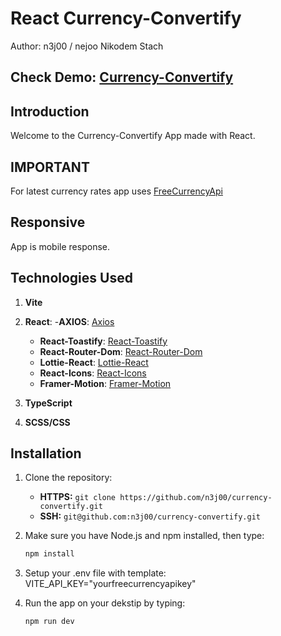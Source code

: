# React Currency-Convertify
Author: n3j00 / nejoo Nikodem Stach

## Check Demo: [Currency-Convertify](https://currency-conventer-one.vercel.app/)

## Introduction

Welcome to the Currency-Convertify App made with React. 

## IMPORTANT
For latest currency rates app uses [FreeCurrencyApi](https://app.freecurrencyapi.com/)

## Responsive
App is mobile response.

## Technologies Used

1. **Vite**
2. **React**:
   -**AXIOS**: [Axios](https://www.npmjs.com/package/axios)
   - **React-Toastify**: [React-Toastify](https://www.npmjs.com/package/react-toastify)
   - **React-Router-Dom**: [React-Router-Dom](https://reactrouter.com/en/main)
   - **Lottie-React**: [Lottie-React](https://www.npmjs.com/package/lottie-react)
   - **React-Icons**: [React-Icons](https://react-icons.github.io/react-icons/)
   - **Framer-Motion**: [Framer-Motion](https://www.framer.com/motion/)
   
4. **TypeScript**
5. **SCSS/CSS**

## Installation

1. Clone the repository:

   - **HTTPS:** `git clone https://github.com/n3j00/currency-convertify.git`
   - **SSH:** `git@github.com:n3j00/currency-convertify.git`

2. Make sure you have Node.js and npm installed, then type:

   ```bash
   npm install

3. Setup your .env file with template: 
   VITE_API_KEY="yourfreecurrencyapikey" 
  

4. Run the app on your dekstip by typing:

   ```bash
   npm run dev
   

   
